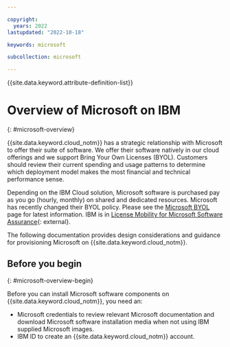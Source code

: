 ```yaml
---

copyright:
  years: 2022
lastupdated: "2022-10-18"

keywords: microsoft

subcollection: microsoft

---
```


{{site.data.keyword.attribute-definition-list}}

# Overview of Microsoft on IBM
{: #microsoft-overview}

{{site.data.keyword.cloud_notm}} has a strategic relationship with Microsoft to offer their suite of software. We offer their software natively in our cloud offerings and we support Bring Your Own Licenses (BYOL). Customers should review their current spending and usage patterns to determine which deployment model makes the most financial and technical performance sense.

Depending on the IBM Cloud solution, Microsoft software is purchased pay as you go (hourly, monthly) on shared and dedicated resources. Microsoft has recently changed their BYOL policy. Please see the [Microsoft BYOL](https://{DomainName}/docs/microsoft?topic=microsoft-microsoft-byol) page for latest information. IBM is in [License Mobility for Microsoft Software Assurance](https://www.microsoft.com/en-us/licensing/licensing-programs/software-assurance-license-mobility){: external}.

The following documentation provides design considerations and guidance for provisioning Microsoft on {{site.data.keyword.cloud_notm}}.

## Before you begin
{: #microsoft-overview-begin}

Before you can install Microsoft software components on {{site.data.keyword.cloud_notm}}, you need an:
   * Microsoft credentials to review relevant Microsoft documentation and download Microsoft software installation media when not using IBM supplied Microsoft images.
   * IBM ID to create an {{site.data.keyword.cloud_notm}} account.
